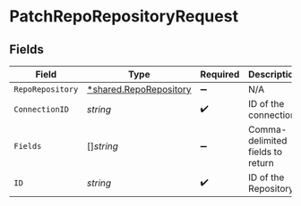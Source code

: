# PatchRepoRepositoryRequest


## Fields

| Field                                                                  | Type                                                                   | Required                                                               | Description                                                            |
| ---------------------------------------------------------------------- | ---------------------------------------------------------------------- | ---------------------------------------------------------------------- | ---------------------------------------------------------------------- |
| `RepoRepository`                                                       | [*shared.RepoRepository](../../../pkg/models/shared/reporepository.md) | :heavy_minus_sign:                                                     | N/A                                                                    |
| `ConnectionID`                                                         | *string*                                                               | :heavy_check_mark:                                                     | ID of the connection                                                   |
| `Fields`                                                               | []*string*                                                             | :heavy_minus_sign:                                                     | Comma-delimited fields to return                                       |
| `ID`                                                                   | *string*                                                               | :heavy_check_mark:                                                     | ID of the Repository                                                   |